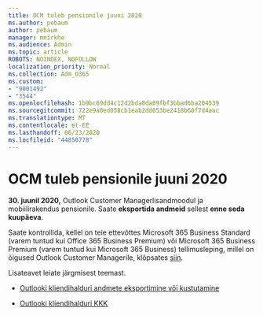 ```yaml
---
title: OCM tuleb pensionile juuni 2020
ms.author: pebaum
author: pebaum
manager: mnirkhe
ms.audience: Admin
ms.topic: article
ROBOTS: NOINDEX, NOFOLLOW
localization_priority: Normal
ms.collection: Adm_O365
ms.custom:
- "9001492"
- "3544"
ms.openlocfilehash: 1b9bc69dd4c12d2bda8da09fbf3bbad6ba204539
ms.sourcegitcommit: 722e9a0ed058cb1eab2dd053be2418b60f7d4aac
ms.translationtype: MT
ms.contentlocale: et-EE
ms.lasthandoff: 06/23/2020
ms.locfileid: "44850778"
---
```

# <a name="ocm-to-be-retired-june-2020"></a>OCM tuleb pensionile juuni 2020


**30. juunil 2020,** Outlook Customer Managerlisandmoodul ja mobiilirakendus pensionile. Saate **eksportida andmeid** sellest **enne seda kuupäeva**.  

Saate kontrollida, kellel on teie ettevõttes Microsoft 365 Business Standard (varem tuntud kui Office 365 Business Premium) või Microsoft 365 Business Premium (varem tuntud kui Microsoft 365 Business) tellimusleping, millel on õigused Outlook Customer Managerile, klõpsates [siin](https://admin.microsoft.com/AdminPortal/Home?ref=/users).

Lisateavet leiate järgmisest teemast.

- [Outlooki kliendihalduri andmete eksportimine või kustutamine](https://support.office.com/article/1a421cb4-e8de-4b44-bfb8-710b92820439)

- [Outlooki kliendihalduri KKK](https://support.office.com/article/88e127ca-43a1-4c9d-8d52-6ad3a80f9c32)
